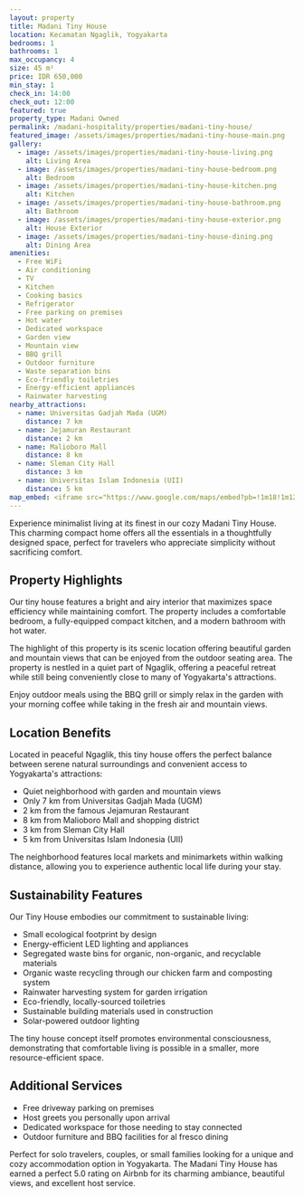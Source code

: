 ```yaml
---
layout: property
title: Madani Tiny House
location: Kecamatan Ngaglik, Yogyakarta
bedrooms: 1
bathrooms: 1
max_occupancy: 4
size: 45 m²
price: IDR 650,000
min_stay: 1
check_in: 14:00
check_out: 12:00
featured: true
property_type: Madani Owned
permalink: /madani-hospitality/properties/madani-tiny-house/
featured_image: /assets/images/properties/madani-tiny-house-main.png
gallery:
  - image: /assets/images/properties/madani-tiny-house-living.png
    alt: Living Area
  - image: /assets/images/properties/madani-tiny-house-bedroom.png
    alt: Bedroom
  - image: /assets/images/properties/madani-tiny-house-kitchen.png
    alt: Kitchen
  - image: /assets/images/properties/madani-tiny-house-bathroom.png
    alt: Bathroom
  - image: /assets/images/properties/madani-tiny-house-exterior.png
    alt: House Exterior
  - image: /assets/images/properties/madani-tiny-house-dining.png
    alt: Dining Area
amenities:
  - Free WiFi
  - Air conditioning
  - TV
  - Kitchen
  - Cooking basics
  - Refrigerator
  - Free parking on premises
  - Hot water
  - Dedicated workspace
  - Garden view
  - Mountain view
  - BBQ grill
  - Outdoor furniture
  - Waste separation bins
  - Eco-friendly toiletries
  - Energy-efficient appliances
  - Rainwater harvesting
nearby_attractions:
  - name: Universitas Gadjah Mada (UGM)
    distance: 7 km
  - name: Jejamuran Restaurant
    distance: 2 km
  - name: Malioboro Mall
    distance: 8 km
  - name: Sleman City Hall
    distance: 3 km
  - name: Universitas Islam Indonesia (UII)
    distance: 5 km
map_embed: <iframe src="https://www.google.com/maps/embed?pb=!1m18!1m12!1m3!1d3953.2336845340825!2d110.39376595!3d-7.759129844707446!2m3!1f0!2f0!3f0!3m2!1i1024!2i768!4f13.1!3m3!1m2!1s0x2e7a59c930228feb%3A0xe7b4d62661d3ed71!2sNgaglik%2C%20Sleman%20Regency%2C%20Special%20Region%20of%20Yogyakarta!5e0!3m2!1sen!2sid!4v1655527054968!5m2!1sen!2sid" width="100%" height="250" style="border:0;" allowfullscreen="" loading="lazy" referrerpolicy="no-referrer-when-downgrade"></iframe>
---
```


Experience minimalist living at its finest in our cozy Madani Tiny House. This charming compact home offers all the essentials in a thoughtfully designed space, perfect for travelers who appreciate simplicity without sacrificing comfort.

## Property Highlights

Our tiny house features a bright and airy interior that maximizes space efficiency while maintaining comfort. The property includes a comfortable bedroom, a fully-equipped compact kitchen, and a modern bathroom with hot water.

The highlight of this property is its scenic location offering beautiful garden and mountain views that can be enjoyed from the outdoor seating area. The property is nestled in a quiet part of Ngaglik, offering a peaceful retreat while still being conveniently close to many of Yogyakarta's attractions.

Enjoy outdoor meals using the BBQ grill or simply relax in the garden with your morning coffee while taking in the fresh air and mountain views.

## Location Benefits

Located in peaceful Ngaglik, this tiny house offers the perfect balance between serene natural surroundings and convenient access to Yogyakarta's attractions:

- Quiet neighborhood with garden and mountain views
- Only 7 km from Universitas Gadjah Mada (UGM)
- 2 km from the famous Jejamuran Restaurant
- 8 km from Malioboro Mall and shopping district
- 3 km from Sleman City Hall
- 5 km from Universitas Islam Indonesia (UII)

The neighborhood features local markets and minimarkets within walking distance, allowing you to experience authentic local life during your stay.

## Sustainability Features

Our Tiny House embodies our commitment to sustainable living:

- Small ecological footprint by design
- Energy-efficient LED lighting and appliances
- Segregated waste bins for organic, non-organic, and recyclable materials
- Organic waste recycling through our chicken farm and composting system
- Rainwater harvesting system for garden irrigation
- Eco-friendly, locally-sourced toiletries
- Sustainable building materials used in construction
- Solar-powered outdoor lighting

The tiny house concept itself promotes environmental consciousness, demonstrating that comfortable living is possible in a smaller, more resource-efficient space.

## Additional Services

- Free driveway parking on premises
- Host greets you personally upon arrival
- Dedicated workspace for those needing to stay connected
- Outdoor furniture and BBQ facilities for al fresco dining

Perfect for solo travelers, couples, or small families looking for a unique and cozy accommodation option in Yogyakarta. The Madani Tiny House has earned a perfect 5.0 rating on Airbnb for its charming ambiance, beautiful views, and excellent host service. 